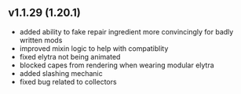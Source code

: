 ## v1.1.29 (1.20.1)
- added ability to fake repair ingredient more convincingly for badly written mods
- improved mixin logic to help with compatiblity
- fixed elytra not being animated
- blocked capes from rendering when wearing modular elytra
- added slashing mechanic
- fixed bug related to collectors